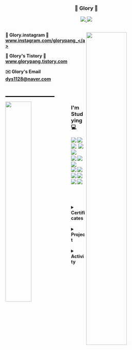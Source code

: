 

<h3 align="center"><b>🐢 Glory 🐰 <br> </b></h3>
<p align="center"> 
  <a href="https://hits.seeyoufarm.com">
    <img src="https://hits.seeyoufarm.com/api/count/incr/badge.svg?url=https%3A%2F%2Fgithub.com%2Fdys1128%2Fdys1128&count_bg=%23333131&title_bg=%23333131&icon=github.svg&icon_color=%23E7E7E7&title=GitHub&edge_flat=false"/>
  </a>
  <a href="https://solved.ac/dys1128">
    <img src="http://mazassumnida.wtf/api/mini/generate_badge?boj=dys1128" />
  </a>
</p>

##

<p > <img align="right" src="https://github-readme-stats.vercel.app/api?username=dys1128&show_icons=true&theme=graywhite"  width="50%"/>
</p>






 <b>🎈 Glory.instagram 🎈 <b> <br>
  <a href="https://www.instagram.com/glorypang_/">www.instagram.com/glorypang_</a><br>

  <b>🎈 Glory's Tistory 🎈 <b> <br>
  <a href="https://glorypang.tistory.com/">www.glorypang.tistory.com</a>

  <b> ✉️ Glory's Email  <b> <br>
  <a>dys1128@naver.com</a>


<br>
<hr style="width: 30%; border: 1px solid black; margin-left: 0;">

<p>
  <img align="left" src="https://github-readme-stats.vercel.app/api/top-langs?username=dys1128&layout=compact&langs_count=8&theme=transparent&bg_color=30,7F7FD5,86A8E7,91EAE4&title_color=FFFFFF&text_color=FFFFFF" width="40%" />
</p>






<h3 align="left"><b>I'm Studying 💻 </b></h3>



<p align="left">
<img  src="https://img.shields.io/badge/React-20232a.svg?style=plastic&logo=react&logoColor=61DAFB" />
  <img src="https://img.shields.io/badge/Redux-593D88.svg?style=plastic&logo=redux&logoColor=white" />&nbsp
  <img src="https://img.shields.io/badge/html5-E34F26.svg?style=plastic&logo=html5&logoColor=white" />&nbsp
  <img src="https://img.shields.io/badge/css3-1572B6.svg?style=plastic&logo=css3&logoColor=white" />&nbsp
  <img src="https://img.shields.io/badge/JavaScript-F7DF1E.svg?style=plastic&logo=javascript&logoColor=black" />&nbsp
  <br>
  <img src="https://img.shields.io/badge/c++-%2300599C.svg?style=plastic&logo=c%2B%2B&logoColor=white">
  <img src="https://img.shields.io/badge/Python-3670A0?style=plastic&logo=python&logoColor=ffdd54" />
  <img src="https://img.shields.io/badge/MySQL-4479A1.svg?style=plastic&logo=mysql&logoColor=white" />
  <br>
  <img src="https://img.shields.io/badge/OpenCV-5C3EE8.svg?style=plastic&logo=opencv&logoColor=white" />
  <img src="https://img.shields.io/badge/Numpy-4d77cf.svg?style=plastic&logo=numpy&logoColor=white" />
  <br>
  <img src="https://img.shields.io/badge/Git-F05033.svg?style=plastic&logo=git&logoColor=white" />
  <img src="https://img.shields.io/badge/GitHub-181717.svg?style=plastic&logo=github&logoColor=white" />
  <img src="https://img.shields.io/badge/Notion-F3F3F3.svg?style=plastic&logo=notion&logoColor=black" />
  <img src="https://img.shields.io/badge/VS Code-0078d7.svg?style=plastic&logo=visual-studio-code&logoColor=white" />
</p>

<br>

##


<details>
<summary><b>Certificates</b></summary>

<ul>
  <li> 2024.09 <span style="font-weight: bold;">SQL 개발자(SQLD)</span> - 한국데이터산업진흥원 </li>
  <li> 2024.12 <span style="font-weight: bold;">네트워크관리사2급</span> - 한국정보통신자격협회 </li>
  <li> 2024.12 <span style="font-weight: bold;">정보처리기사</span> - 한국산업인력공단 </li>
</ul>


</details>

<br>


<details>
<summary><b>Project</b></summary>

  
|출시|프로젝트|소개|바로가기|
|:-----------------:|:-------------------------------|:----|:---:|
| 2024.12 | 🗺 교내 최단거리 찾기 | 교내 건물들 간 최단 거리 비교 알고리즘|  |
| 2024.08 | 🚗 타이어 결함 분석| 타이어 결함 찾기 |  |
| 2024.06 | 🏝 여행지 추천 사이트  | 혼행자들을 위한 여행지 추천 |  |


</details>

<br>

<details>
<summary><b>Activity</b></summary>
  
|기간|활동|기수|
|:-----------------:|-------------------------------:|:----|
| 2025.02 ~         | 교내 과 동창회장                | 1기 |
| 2024.01 ~ 2024.12 | 교내 모빌리티동아리 크누 모빌리티| 2기  |
| 2023.09 ~ 2024.07 | 교내 국제외교동아리 UNSA        | 1기  |
| 2023.01 ~ 2023.12 | 교내 과학생회 기획부장          | 12기 |
| 2022.01 ~ 2022.12 | 교내 과학생회 복협부장          | 11기 |
| 2019.01 ~ 2019.12 | 교내 과학생회 기획차장          | 8기  |


</details>













